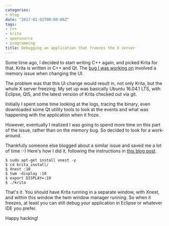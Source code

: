 ```yaml
---
categories:
- blog
date: "2017-01-02T00:00:00Z"
tags:
- c++
- krita
- opensource
- programming
title: Debugging an application that freezes the X server
---
```


Some time ago, I decided to start writing C++ again, and picked Krita for that.
Krita is written in C++ and Qt. The [bug I was working on](https://bugs.kde.org/show_bug.cgi?id=366741)
involved a memory issue when changing the UI.

The problem was that this UI change would result in, not only Krita, but the whole
X server freezing. My set up was basically Ubuntu 16.04.1 LTS, with Eclipse, Qt5,
and the latest version of Krita checked out via git.

Initially I spent some time looking at the logs, tracing the binary, even downloaded
some Qt utility tools to look at the events and what was happening with the application
when it froze.

However, eventually I realized I was going to spend more time on this part of the
issue, rather than on the memory bug. So decided to look for a work-around.

Thankfully someone else blogged about a similar issue and saved me a lot of time :-)
Here's how I did it, following the instructions in
[this blog post](http://www.geany.org/manual/gtk/gtk-faq/x462.html).

```shell
$ sudo apt-get install xnest -y
$ cd krita_install/
$ Xnest :10
$ twm -display :10
$ export DISPLAY=:10
$ ./krita
```

That's it. You should have Krita running in a separate window, with Xnest, and within
this window the twm window manager running. So when it freezes, at least you can still
debug your application in Eclipse or whatever IDE you prefer.

Happy hacking!
